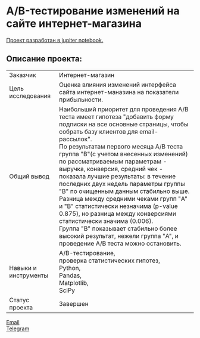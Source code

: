 # A/B-тестирование изменений на сайте интернет-магазина

[Проект разработан в jupiter notebook.](https://github.com/data-analyst-mr/yandex-projects/blob/main/a_b_test/a_b_test.ipynb)<br/>

## Описание проекта:
|   |  |
|---------------|-------------------|
|Заказчик | Интернет-магазин|
|Цель исследования| Оценка влияния изменений интерфейса сайта интернет-маназина на показатели прибыльности.|
|Общий вывод|Наибольший приоритет для проведения A/B теста имеет гипотеза "добавить форму подписки на все основные страницы, чтобы собрать базу клиентов для email-рассылок".<br/>По результатам первого месяца A/B теста группа "B"(с учетом внесенных изменений) по рассматриваемым параметрам - выручка, конверсия, средний чек - показала лучшие результаты: в течение последних двух недель параметры группы "B" по очищенным данным стабильно выше.<br/>Разница между средними чеками групп "A" и "B" статистически незначима (p-value 0.875), но разница между конверсиями статистически значима (0.006).<br/>Группа "B" показывает стабильно более высокий результат, нежели группа "A", и проведение A/B теста можно остановить.|
|Навыки и инструменты|A/B-тестирование,<br/>проверка статистических гипотез,<br/>Python,<br/>Pandas,<br/>Matplotlib,<br/>SciPy|
|Статус проекта| Завершен|


[Email](mailto:mikhail-shestakov-2022@bk.ru)<br/>
[Telegram](https://t.me/mshestakov1)


